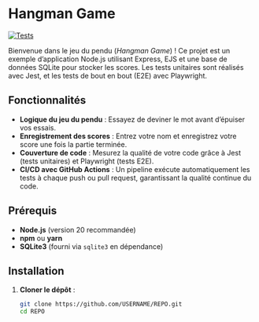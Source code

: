 # Hangman Game

[![Tests](https://github.com/USERNAME/REPO/actions/workflows/test.yml/badge.svg)](https://github.com/USERNAME/REPO/actions/workflows/test.yml)

Bienvenue dans le jeu du pendu (_Hangman Game_) ! Ce projet est un exemple d’application Node.js utilisant Express, EJS et une base de données SQLite pour stocker les scores. Les tests unitaires sont réalisés avec Jest, et les tests de bout en bout (E2E) avec Playwright.

## Fonctionnalités

- **Logique du jeu du pendu** : Essayez de deviner le mot avant d’épuiser vos essais.
- **Enregistrement des scores** : Entrez votre nom et enregistrez votre score une fois la partie terminée.
- **Couverture de code** : Mesurez la qualité de votre code grâce à Jest (tests unitaires) et Playwright (tests E2E).
- **CI/CD avec GitHub Actions** : Un pipeline exécute automatiquement les tests à chaque push ou pull request, garantissant la qualité continue du code.

## Prérequis

- **Node.js** (version 20 recommandée)
- **npm** ou **yarn**
- **SQLite3** (fourni via `sqlite3` en dépendance)

## Installation

1. **Cloner le dépôt** :
   ```bash
   git clone https://github.com/USERNAME/REPO.git
   cd REPO
   ```
